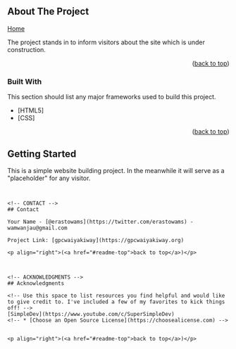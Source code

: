 <!-- Improved compatibility of back to top link: See: https://github.com/othneildrew/Best-README-Template/pull/73
<a name="readme-top"></a>
<!--
*** Thanks for checking out the Best-README-Template. If you have a suggestion
*** that would make this better, please fork the repo and create a pull request
*** or simply open an issue with the tag "enhancement".
*** Don't forget to give the project a star!
*** Thanks again! Now go create something AMAZING! :D
-->



<!-- PROJECT SHIELDS -->
<!--
*** I'm using markdown "reference style" links for readability.
*** Reference links are enclosed in brackets [ ] instead of parentheses ( ).
*** See the bottom of this document for the declaration of the reference variables
*** for contributors-url, forks-url, etc. This is an optional, concise syntax you may use.
*** https://www.markdownguide.org/basic-syntax/#reference-style-links
-->



<!-- PROJECT LOGO
<br />
<div align="center">
  <a href="https://github.com/othneildrew/Best-README-Template">
    <img src="images/logo.png" alt="Logo" width="80" height="80">
  </a>

  <h3 align="center">Best-README-Template</h3>

  <p align="center">
    An awesome README template to jumpstart your projects!
    <br />
    <a href="https://github.com/othneildrew/Best-README-Template"><strong>Explore the docs »</strong></a>
    <br />
    <br />
    <a href="https://github.com/othneildrew/Best-README-Template">View Demo</a>
    ·
    <a href="https://github.com/othneildrew/Best-README-Template/issues">Report Bug</a>
    ·
    <a href="https://github.com/othneildrew/Best-README-Template/issues">Request Feature</a>
  </p>
</div>



<!-- TABLE OF CONTENTS -->




<!-- ABOUT THE PROJECT -->
## About The Project

[Home](https://gpcwaiyakiway.org)

The project stands in to inform visitors about the site which is under construction.

<!-- [Use the `BLANK_README.md` to get started](https://www.youtube.com/c/SuperSimpleDev) -->

<p align="right">(<a href="#readme-top">back to top</a>)</p>



### Built With

This section should list any major frameworks used to build this project.

* [HTML5]
* [CSS]
<!-- * [![Vue][Vue.js]][Vue-url]
* [![Angular][Angular.io]][Angular-url]
* [![Svelte][Svelte.dev]][Svelte-url]
* [![Laravel][Laravel.com]][Laravel-url]
* [![Bootstrap][Bootstrap.com]][Bootstrap-url]
* [![JQuery][JQuery.com]][JQuery-url] -->

<p align="right">(<a href="#readme-top">back to top</a>)</p>



<!-- GETTING STARTED -->
## Getting Started

This is a simple website building project. In the meanwhile it will serve as a "placeholder" for any visitor.

<!-- ### Prerequisites

This is an example of how to list things you need to use the software and how to install them.
* npm
  ```sh
  npm install npm@latest -g -->
  ```


<!-- CONTACT -->
## Contact

Your Name - [@erastowams](https://twitter.com/erastowams) - wamwanjau@gmail.com

Project Link: [gpcwaiyakiway](https://gpcwaiyakiway.org)

<p align="right">(<a href="#readme-top">back to top</a>)</p>



<!-- ACKNOWLEDGMENTS -->
## Acknowledgments

<!-- Use this space to list resources you find helpful and would like to give credit to. I've included a few of my favorites to kick things off! -->
[SimpleDev](https://www.youtube.com/c/SuperSimpleDev)
<!-- * [Choose an Open Source License](https://choosealicense.com) -->


<p align="right">(<a href="#readme-top">back to top</a>)</p>